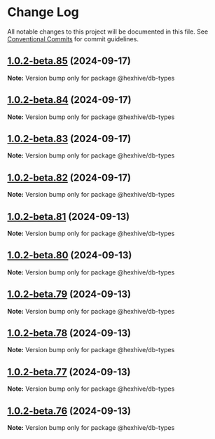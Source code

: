 # Change Log

All notable changes to this project will be documented in this file.
See [Conventional Commits](https://conventionalcommits.org) for commit guidelines.

## [1.0.2-beta.85](https://github.com/TheTechCompany/HexHive/compare/v1.0.2-beta.84...v1.0.2-beta.85) (2024-09-17)

**Note:** Version bump only for package @hexhive/db-types

## [1.0.2-beta.84](https://github.com/TheTechCompany/HexHive/compare/v1.0.2-beta.83...v1.0.2-beta.84) (2024-09-17)

**Note:** Version bump only for package @hexhive/db-types

## [1.0.2-beta.83](https://github.com/TheTechCompany/HexHive/compare/v1.0.2-beta.82...v1.0.2-beta.83) (2024-09-17)

**Note:** Version bump only for package @hexhive/db-types

## [1.0.2-beta.82](https://github.com/TheTechCompany/HexHive/compare/v1.0.2-beta.81...v1.0.2-beta.82) (2024-09-17)

**Note:** Version bump only for package @hexhive/db-types

## [1.0.2-beta.81](https://github.com/TheTechCompany/HexHive/compare/v1.0.2-beta.80...v1.0.2-beta.81) (2024-09-13)

**Note:** Version bump only for package @hexhive/db-types

## [1.0.2-beta.80](https://github.com/TheTechCompany/HexHive/compare/v1.0.2-beta.79...v1.0.2-beta.80) (2024-09-13)

**Note:** Version bump only for package @hexhive/db-types

## [1.0.2-beta.79](https://github.com/TheTechCompany/HexHive/compare/v1.0.2-beta.78...v1.0.2-beta.79) (2024-09-13)

**Note:** Version bump only for package @hexhive/db-types

## [1.0.2-beta.78](https://github.com/TheTechCompany/HexHive/compare/v1.0.2-beta.77...v1.0.2-beta.78) (2024-09-13)

**Note:** Version bump only for package @hexhive/db-types

## [1.0.2-beta.77](https://github.com/TheTechCompany/HexHive/compare/v1.0.2-beta.76...v1.0.2-beta.77) (2024-09-13)

**Note:** Version bump only for package @hexhive/db-types

## [1.0.2-beta.76](https://github.com/TheTechCompany/HexHive/compare/v1.0.2-beta.75...v1.0.2-beta.76) (2024-09-13)

**Note:** Version bump only for package @hexhive/db-types
